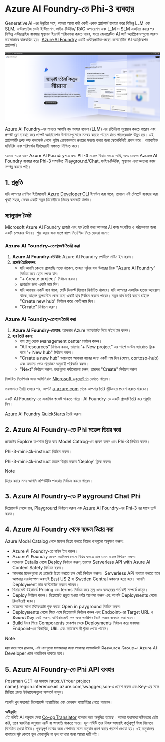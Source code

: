 <!--
CO_OP_TRANSLATOR_METADATA:
{
  "original_hash": "3a1e48b628022485aac989c9f733e792",
  "translation_date": "2025-07-17T05:21:30+00:00",
  "source_file": "md/02.QuickStart/AzureAIFoundry_QuickStart.md",
  "language_code": "bn"
}
-->
# **Azure AI Foundry-তে Phi-3 ব্যবহার**

Generative AI-এর উন্নতির সঙ্গে, আমরা আশা করি একটি একক প্ল্যাটফর্ম ব্যবহার করে বিভিন্ন LLM এবং SLM, এন্টারপ্রাইজ ডেটা ইন্টিগ্রেশন, ফাইন-টিউনিং/ RAG অপারেশন এবং LLM ও SLM একত্রিত করার পর বিভিন্ন এন্টারপ্রাইজ ব্যবসার মূল্যায়ন ইত্যাদি পরিচালনা করতে পারব, যাতে জেনারেটিভ AI স্মার্ট অ্যাপ্লিকেশনগুলো আরও ভালোভাবে বাস্তবায়িত হয়। [Azure AI Foundry](https://ai.azure.com) একটি এন্টারপ্রাইজ-স্তরের জেনারেটিভ AI অ্যাপ্লিকেশন প্ল্যাটফর্ম।

![aistudo](../../../../translated_images/aifoundry_home.f28a8127c96c7d93d6fb1d0a69b635bc36834da1f0615d7d2b8be216021d9eeb.bn.png)

Azure AI Foundry-এর মাধ্যমে আপনি বড় ভাষার মডেল (LLM) এর প্রতিক্রিয়া মূল্যায়ন করতে পারেন এবং প্রম্পট ফ্লো ব্যবহার করে প্রম্পট অ্যাপ্লিকেশন উপাদানগুলোকে সমন্বয় করতে পারেন যাতে পারফরম্যান্স উন্নত হয়। এই প্ল্যাটফর্মটি প্রুফ অফ কনসেপ্ট থেকে পূর্ণাঙ্গ প্রোডাকশনে রূপান্তর সহজে করার জন্য স্কেলেবিলিটি প্রদান করে। ধারাবাহিক মনিটরিং এবং পরিমার্জন দীর্ঘমেয়াদী সফলতা নিশ্চিত করে।

আমরা সহজ ধাপে Azure AI Foundry-তে দ্রুত Phi-3 মডেল ডিপ্লয় করতে পারি, এবং তারপর Azure AI Foundry ব্যবহার করে Phi-3 সম্পর্কিত Playground/Chat, ফাইন-টিউনিং, মূল্যায়ন এবং অন্যান্য কাজ সম্পন্ন করতে পারি।

## **1. প্রস্তুতি**

যদি আপনার মেশিনে ইতিমধ্যেই [Azure Developer CLI](https://learn.microsoft.com/azure/developer/azure-developer-cli/overview?WT.mc_id=aiml-138114-kinfeylo) ইনস্টল করা থাকে, তাহলে এই টেমপ্লেট ব্যবহার করা খুবই সহজ, কেবল একটি নতুন ডিরেক্টরিতে নিচের কমান্ডটি চালান।

## ম্যানুয়াল তৈরি

Microsoft Azure AI Foundry প্রজেক্ট এবং হাব তৈরি করা আপনার AI কাজ সংগঠিত ও পরিচালনার জন্য একটি চমৎকার উপায়। শুরু করার জন্য ধাপে ধাপে নির্দেশিকা নিচে দেওয়া হলো:

### Azure AI Foundry-তে প্রজেক্ট তৈরি করা

1. **Azure AI Foundry-তে যান**: Azure AI Foundry পোর্টালে সাইন ইন করুন।
2. **প্রজেক্ট তৈরি করুন**:
   - যদি আপনি কোনো প্রজেক্টের মধ্যে থাকেন, তাহলে পৃষ্ঠার বাম উপরের দিকে "Azure AI Foundry" নির্বাচন করে হোম পেজে যান।
   - "+ Create project" নির্বাচন করুন।
   - প্রজেক্টের জন্য একটি নাম দিন।
   - যদি আপনার একটি হাব থাকে, সেটি ডিফল্ট হিসেবে নির্বাচিত থাকবে। যদি আপনার একাধিক হাবের অ্যাক্সেস থাকে, তাহলে ড্রপডাউন থেকে অন্য একটি হাব নির্বাচন করতে পারেন। নতুন হাব তৈরি করতে চাইলে "Create new hub" নির্বাচন করে একটি নাম দিন।
   - "Create" নির্বাচন করুন।

### Azure AI Foundry-তে হাব তৈরি করা

1. **Azure AI Foundry-তে যান**: আপনার Azure অ্যাকাউন্ট দিয়ে সাইন ইন করুন।
2. **হাব তৈরি করুন**:
   - বাম মেনু থেকে Management center নির্বাচন করুন।
   - "All resources" নির্বাচন করুন, তারপর "+ New project" এর পাশে ডাউন অ্যারোতে ক্লিক করে "+ New hub" নির্বাচন করুন।
   - "Create a new hub" ডায়ালগে আপনার হাবের জন্য একটি নাম দিন (যেমন, contoso-hub) এবং অন্যান্য ক্ষেত্র প্রয়োজন অনুযায়ী পরিবর্তন করুন।
   - "Next" নির্বাচন করুন, তথ্যগুলো পর্যালোচনা করুন, তারপর "Create" নির্বাচন করুন।

বিস্তারিত নির্দেশনার জন্য অফিসিয়াল [Microsoft ডকুমেন্টেশন](https://learn.microsoft.com/azure/ai-studio/how-to/create-projects) দেখতে পারেন।

সফলভাবে তৈরি হওয়ার পর, আপনি [ai.azure.com](https://ai.azure.com/) থেকে আপনার তৈরি স্টুডিওতে প্রবেশ করতে পারবেন।

একটি AI Foundry-তে একাধিক প্রজেক্ট থাকতে পারে। AI Foundry-তে একটি প্রজেক্ট তৈরি করে প্রস্তুতি নিন।

Azure AI Foundry [QuickStarts](https://learn.microsoft.com/azure/ai-studio/quickstarts/get-started-code) তৈরি করুন।

## **2. Azure AI Foundry-তে Phi মডেল ডিপ্লয় করা**

প্রজেক্টের Explore অপশনে ক্লিক করে Model Catalog-তে প্রবেশ করুন এবং Phi-3 নির্বাচন করুন।

Phi-3-mini-4k-instruct নির্বাচন করুন।

Phi-3-mini-4k-instruct মডেল ডিপ্লয় করতে 'Deploy' ক্লিক করুন।

> [!NOTE]
>
> ডিপ্লয় করার সময় আপনি কম্পিউটিং পাওয়ার নির্বাচন করতে পারেন।

## **3. Azure AI Foundry-তে Playground Chat Phi**

ডিপ্লয়মেন্ট পেজে যান, Playground নির্বাচন করুন এবং Azure AI Foundry-এর Phi-3 এর সাথে চ্যাট করুন।

## **4. Azure AI Foundry থেকে মডেল ডিপ্লয় করা**

Azure Model Catalog থেকে মডেল ডিপ্লয় করতে নিচের ধাপগুলো অনুসরণ করুন:

- Azure AI Foundry-তে সাইন ইন করুন।
- Azure AI Foundry মডেল ক্যাটালগ থেকে ডিপ্লয় করতে চান এমন মডেল নির্বাচন করুন।
- মডেলের Details পেজে Deploy নির্বাচন করুন, তারপর Serverless API with Azure AI Content Safety নির্বাচন করুন।
- আপনার মডেলগুলো যে প্রজেক্টে ডিপ্লয় করতে চান সেটি নির্বাচন করুন। Serverless API ব্যবহার করতে হলে আপনার ওয়ার্কস্পেস অবশ্যই East US 2 বা Sweden Central অঞ্চলের হতে হবে। আপনি Deployment নাম কাস্টমাইজ করতে পারেন।
- ডিপ্লয়মেন্ট উইজার্ডে Pricing এবং terms নির্বাচন করে মূল্য এবং ব্যবহারের শর্তাবলী সম্পর্কে জানুন।
- Deploy নির্বাচন করুন। ডিপ্লয়মেন্ট প্রস্তুত হওয়া পর্যন্ত অপেক্ষা করুন এবং আপনি Deployments পেজে রিডাইরেক্ট হবেন।
- মডেলের সাথে ইন্টারঅ্যাক্ট শুরু করতে Open in playground নির্বাচন করুন।
- Deployments পেজে ফিরে এসে ডিপ্লয়মেন্ট নির্বাচন করুন এবং Endpoint-এর Target URL ও Secret Key নোট করুন, যা ডিপ্লয়মেন্ট কল এবং কমপ্লিশন তৈরি করতে ব্যবহার করা যাবে।
- Build ট্যাবে গিয়ে Components সেকশন থেকে Deployments নির্বাচন করে সবসময় Endpoint-এর বিস্তারিত, URL এবং অ্যাক্সেস কী খুঁজে পেতে পারেন।

> [!NOTE]
> দয়া করে মনে রাখবেন, এই ধাপগুলো সম্পাদনের জন্য আপনার অ্যাকাউন্টে Resource Group-এ Azure AI Developer রোল পারমিশন থাকতে হবে।

## **5. Azure AI Foundry-তে Phi API ব্যবহার**

Postman GET এর মাধ্যমে https://{Your project name}.region.inference.ml.azure.com/swagger.json-এ প্রবেশ করুন এবং Key-এর সঙ্গে মিলিয়ে প্রদত্ত ইন্টারফেসগুলো সম্পর্কে জানুন।

আপনি খুব সহজেই রিকোয়েস্ট প্যারামিটার এবং রেসপন্স প্যারামিটার পেতে পারবেন।

**অস্বীকৃতি**:  
এই নথিটি AI অনুবাদ সেবা [Co-op Translator](https://github.com/Azure/co-op-translator) ব্যবহার করে অনূদিত হয়েছে। আমরা যথাসাধ্য সঠিকতার চেষ্টা করি, তবে স্বয়ংক্রিয় অনুবাদে ত্রুটি বা অসঙ্গতি থাকতে পারে। মূল নথিটি তার নিজস্ব ভাষায়ই কর্তৃত্বপূর্ণ উৎস হিসেবে বিবেচিত হওয়া উচিত। গুরুত্বপূর্ণ তথ্যের জন্য পেশাদার মানব অনুবাদ গ্রহণ করার পরামর্শ দেওয়া হয়। এই অনুবাদের ব্যবহারে সৃষ্ট কোনো ভুল বোঝাবুঝি বা ভুল ব্যাখ্যার জন্য আমরা দায়ী নই।